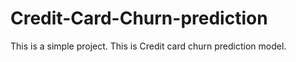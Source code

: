 # Credit-Card-Churn-prediction
This is a simple project. This is Credit card churn prediction model. 
